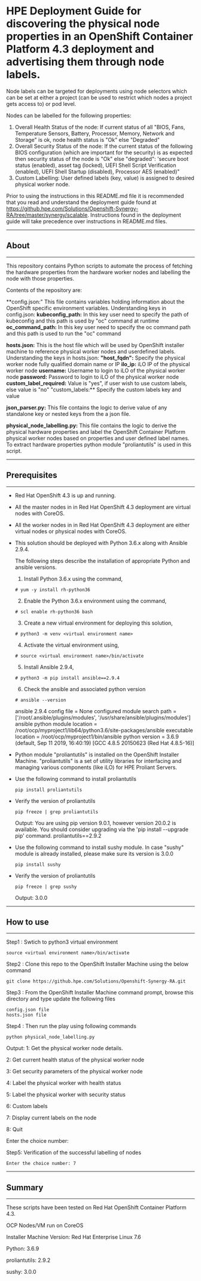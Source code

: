 # HPE Deployment Guide for discovering the physical node properties in an OpenShift Container Platform 4.3 deployment and advertising them through node labels.
Node labels can be targeted for deployments using node selectors which can be set at either a project (can be used to restrict which nodes a project gets access to) or pod level. 

Nodes can be labelled for the following properties:
1. Overall Health Status of the node: If current status of all "BIOS, Fans, Temperature Sensors, Battery, Processor, Memory, Network and Storage" is ok, node health status is "Ok" else "Degraded"
2. Overall Security Status of the node: If the current status of the following BIOS configuration (which are important for the security) is as expected then security status of the node is "Ok" else "degraded": 'secure boot status (enabled), asset tag (locked), UEFI Shell Script Verification (enabled), UEFI Shell Startup (disabled), Processor AES (enabled)"
3. Custom Labelling: User defined labels (key, value) is assigned to desired physical worker node.

Prior to using the instructions in this README.md file it is recommended that you read and understand the deployment guide found at https://github.hpe.com/Solutions/Openshift-Synergy-RA/tree/master/synergy/scalable. Instructions found in the deployment guide will take precedence over instructions in README.md files.

________________________________________
## About ##
________________________________________
This repository contains Python scripts to automate the process of fetching the hardware properties from the hardware worker nodes and labelling the node with those properties.

Contents of the repository are:

**config.json:" This file contains variables holding information about the OpenShift specific environment variables.
Understanding keys in config.json:
**kubeconfig_path:** In this key user need to specify the path of kubeconfig and this path is used by "oc" command at runtime
**oc_command_path:** In this key user need to specify the oc command path and this path is used to run the "oc" command

**hosts.json:** This is the host file which will be used by OpenShift installer machine to reference physical worker nodes and userdefined labels.
Understanding the keys in hosts.json:
**"host_fqdn":** Specify the physical worker node fully qualified domain name or IP
**ilo_ip:**      iLO IP of the physical worker node
**username:**    Username to login to iLO of the physical worker node
**password:**    Password to login to iLO of the physical worker node
**custom_label_required:** Value is "yes", if user wish to use custom labels, else value is "no"
"custom_labels:** Specify the custom labels key and value


**json_parser.py:** This file contains the logic to derive value of any standalone key or nested keys from the a json file.

**physical_node_labelling.py:** This file contains the logic to derive the physical hardware properties and label the OpenShift Container Platform physical worker nodes based on properties and user defined label names. To extract hardware properties python module "proliantutils" is used in this script.


________________________________________
## Prerequisites ##
________________________________________
 
 - Red Hat OpenShift 4.3 is up and running. 
 
 - All the master nodes in in Red Hat OpenShift 4.3 deployment are virtual nodes with CoreOS.
 
 - All the worker nodes in in Red Hat OpenShift 4.3 deployment are either virtual nodes or physical nodes with CoreOS.
 
 - This solution should be deployed with Python 3.6.x along with Ansible 2.9.4. 

	The following steps describe the installation of appropriate Python and ansible versions. 
	1)	Install Python 3.6.x using the command,
	```
	# yum -y install rh-python36
	```
	2)	Enable the Python 3.6.x environment using the command,
	```
	# scl enable rh-python36 bash
	```
	3)	Create a new virtual environment for deploying this solution,
	```
	# python3 -m venv <virtual environment name>
	```
	4)	Activate the virtual environment using,
	```
	# source <virtual environment name>/bin/activate
	```
	5)	Install Ansible 2.9.4,
	```
	# python3 -m pip install ansible==2.9.4
	```
	6)	Check the ansible and associated python version
	```
	# ansible --version
	```
	ansible 2.9.4
	  config file = None
	  configured module search path = ['/root/.ansible/plugins/modules', '/usr/share/ansible/plugins/modules']
	  ansible python module location = /root/ocp/myproject1/lib64/python3.6/site-packages/ansible
	  executable location = /root/ocp/myproject1/bin/ansible
	  python version = 3.6.9 (default, Sep 11 2019, 16:40:19) [GCC 4.8.5 20150623 (Red Hat 4.8.5-16)]

  
 - Python module "proliantutils" is installed on the OpenShift Installer Machine. "proliantutils" is a set of utility libraries for interfacing and managing various components (like iLO) for HPE Proliant Servers.
 
 - Use the following command to install proliantutils
   ```
   pip install proliantutils
   ```
 
 - Verify the version of proliantutils
   ```
   pip freeze | grep proliantutils
   ```
   Output:
   You are using pip version 9.0.1, however version 20.0.2 is available.
   You should consider upgrading via the 'pip install --upgrade pip' command.
   proliantutils==2.9.2
 
 - Use the following command to install sushy module. In case "sushy" module is already installed, please make sure its version is 3.0.0
   ```
   pip install sushy
   ```
 
 - Verify the version of proliantutils
   ```
   pip freeze | grep sushy
   ```
   Output: 3.0.0



________________________________________
## How to use ##
________________________________________

Step1 : Swtich to python3 virtual environment
```
source <virtual environment name>/bin/activate
```

Step2 : Clone this repo to the OpenShift Installer Machine using the below command
```
git clone https://github.hpe.com/Solutions/Openshift-Synergy-RA.git
```

Step3 : From the OpenShift Installer Machine command prompt, browse this directory and type update the following files
```
config.json file
hosts.json file
```

Step4 : Then run the play using following commands
```
python physical_node_labelling.py 
``` 
Output:
1: Get the physical worker node details.

2: Get current health status of the physical worker node

3: Get security parameters of the physical worker node

4: Label the physical worker with health status

5: Label the physical worker with security status

6: Custom labels

7: Display current labels on the node

8: Quit

 Enter the choice number:

Step5: Verification of the successful labelling of nodes
```
Enter the choice number: 7
```

_______________________________________
## Summary ##
________________________________________
These scripts have been tested on Red Hat OpenShift Container Platform 4.3.

OCP Nodes/VM run on CoreOS

Installer Machine Version: Red Hat Enterprise Linux 7.6

Python: 3.6.9 

proliantutils: 2.9.2

sushy: 3.0.0